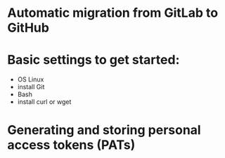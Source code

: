 # Automatic migration from GitLab to GitHub

# Basic settings to get started:

- OS Linux
- install Git
- Bash
- install curl or wget

# Generating and storing personal access tokens (PATs)
